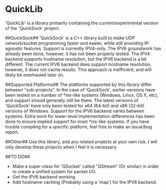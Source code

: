 # QuickLib
'QuickLib' is a library primarily containing the current/experimental version of the 'QuickSock' project.

##QuickSock##
'QuickSock' is a C++ library built to make UDP network/socket programming faster and easier, while still providing IP-agnostic features. Support is currently IPV4-only. The IPV6 groundwork has already been done, however, it has not been properly tested. The IPV4 backend supports hostname resolution, but the IPV6 backend is a bit different. The current IPV6 backend does support hostname resolution, however, it does not cache results. This approach is inefficient, and will likely be overhauled later on.

##Supported Platforms##
The platforms supported by this library differ between "sub-projects". In the case of 'QuickSock', earlier versions have been tested on a number of *nix-like systems (Windows, Linux, OS X, etc), and support should generally still be there. The latest versions of 'QuickSock' have only been tested for x64 (64-bit) and x86 (32-bit) versions of Windows. Support for the IPV6 backend varies between systems. Extra work for lower-level implementation differences has been done to ensure implied support for most *nix-like systems. If you have trouble compiling for a specific platform, feel free to make an issue/bug report.

##Other##
Use this library, and any related projects at your own risk. I will only develop these projects when I feel it is necessary.

##TO DO##
* Make a super-class for 'QSocket' called "QStream" (Or similar) in order to create a unified system for packet I/O.
* Get the IPV6 backend working.
* Add hostname caching (Probably using a 'map') for the IPV6 backend.
